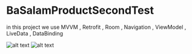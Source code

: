 # BaSalamProductSecondTest

in this project we use MVVM , Retrofit , Room , Navigation , ViewModel , LiveData , DataBinding


![alt text](https://8pic.ir/uploads/gif_b3e56.gif)
![alt text](https://8pic.ir/uploads/image_34334.png)
